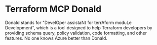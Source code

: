 # Terraform MCP Donald

Donald stands for "DevelOper assistaNt for terrAform moduLe Development", which is a tool designed to help Terraform developers by providing schema query, policy validation, code formatting, and other features. No one knows Azure better than Donald.